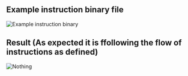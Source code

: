 ## Example instruction binary file  

![Example instruction binary]("https://github.com/CHIRANJEET1729DAS/CHACHA_32-bit-computer/blob/main/Complete_cpu/instructions.txt")

## Result (As expected it is ffollowing the flow of instructions as defined)

![Nothing]("https://github.com/CHIRANJEET1729DAS/CHACHA_32-bit-computer/blob/main/Complete_cpu/result_1.png")

